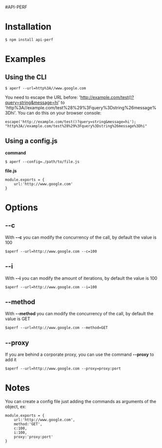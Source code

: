 #API-PERF

Installation
=======

    $ npm install api-perf

Examples
=======

Using the CLI
-------
    $ aperf --url=http%3A//www.google.com

You need to escape the URL before: 'http://example.com/test()?query=string&message=hi' to 'http%3A//example.com/test%28%29%3Fquery%3Dstring%26message%3Dhi'. You can do this on your browser console:

    escape('http://example.com/test()?query=string&message=hi');
    "http%3A//example.com/test%28%29%3Fquery%3Dstring%26message%3Dhi"

Using a config.js
-------
**command**

    $ aperf --config=./path/to/file.js

**file.js**

    module.exports = {
	    url:'http://www.google.com'
    }

Options
======

--c
-------
With **--c** you can modify the concurrency of the call, by default the value is 100

    $aperf --url=http://www.google.com --c=100

--i
-------
With **--i** you can modify the amount of  iterations, by default the value is 100

    $aperf --url=http://www.google.com --i=100

--method
-------
With **--method** you can modify the concurrency of the call, by default the value is GET

    $aperf --url=http://www.google.com --method=GET

--proxy
-------
If you are behind a corporate proxy, you can use the command **--proxy** to add it

    $aperf --url=http://www.google.com --proxy=proxy:port

Notes
=======

You can create a config file just adding the commands as arguments of the object, ex:

    module.exports = {
	    url:'http://www.google.com',
	    method:'GET',
	    c:100,
	    i:100,
	    proxy:'proxy:port'
    }
